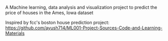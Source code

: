 A Machine learning, data analysis and visualization project to predict the price of houses in the Ames, Iowa dataset

Inspired by fcc's boston house prediction project: https://github.com/ayush714/ML001-Project-Sources-Code-and-Learning-Materials
